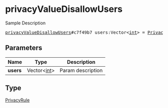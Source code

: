 # privacyValueDisallowUsers

Sample Description

<pre>
<a href="../constructor/privacyValueDisallowUsers.md">privacyValueDisallowUsers</a>#c7f49b7 users:Vector&lt;<a href="../type/int.md">int</a>&gt; = <a href="../type/PrivacyRule.md">PrivacyRule</a>;
</pre>
## Parameters

| Name | Type | Description |
|------|:----:|-------------|
| **users** | Vector&lt;<a href="../type/int.md">int</a>&gt; | Param description |

## Type

<a href="../type/PrivacyRule.md">PrivacyRule</a>
